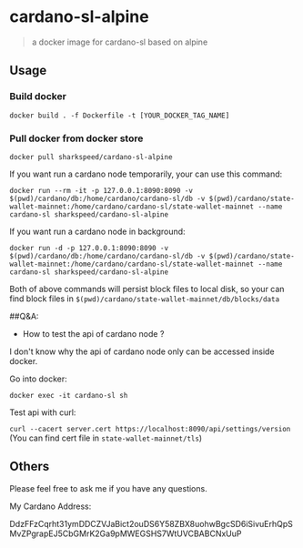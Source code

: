 # cardano-sl-alpine

> a docker image for cardano-sl based on alpine

## Usage

### Build docker

`docker build . -f Dockerfile -t [YOUR_DOCKER_TAG_NAME]`

### Pull docker from docker store

`docker pull sharkspeed/cardano-sl-alpine`

If you want run a cardano node temporarily, your can use this command: 

`docker run --rm -it -p 127.0.0.1:8090:8090 -v $(pwd)/cardano/db:/home/cardano/cardano-sl/db -v $(pwd)/cardano/state-wallet-mainnet:/home/cardano/cardano-sl/state-wallet-mainnet --name cardano-sl sharkspeed/cardano-sl-alpine`

If you want run a cardano node in background:

`docker run -d -p 127.0.0.1:8090:8090 -v $(pwd)/cardano/db:/home/cardano/cardano-sl/db -v $(pwd)/cardano/state-wallet-mainnet:/home/cardano/cardano-sl/state-wallet-mainnet --name cardano-sl sharkspeed/cardano-sl-alpine`

Both of above commands will persist block files to local disk, so your can find block files in `$(pwd)/cardano/state-wallet-mainnet/db/blocks/data`

##Q&A:

- How to test the api of cardano node ?

I don't know why the api of cardano node only can be accessed inside docker.

Go into docker:

`docker exec -it cardano-sl sh`

Test api with curl:

`curl --cacert server.cert https://localhost:8090/api/settings/version` (You can find cert file in `state-wallet-mainnet/tls`)

## Others

Please feel free to ask me if you have any questions.

My Cardano Address:

DdzFFzCqrht31ymDDCZVJaBict2ouDS6Y58ZBX8uohwBgcSD6iSivuErhQpSMvZPgrapEJ5CbGMrK2Ga9pMWEGSHS7WtUVCBABCNxUuP
